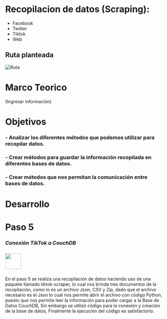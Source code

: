# Recopilacion de datos (Scraping):
- Facebook
- Twitter
- Tiktok
- Web

## Ruta planteada
![Ruta](https://user-images.githubusercontent.com/75056800/153736293-a1fd5503-7b33-4446-99b9-385e4c9a7a31.png)

# Marco Teorico

(Ingresar información)


# Objetivos
### - Analizar los diferentes métodos que podemos utilizar para recopilar datos.
### - Crear métodos para guardar la información recopilada en diferentes bases de datos.
### - Crear métodos que nos permitan la comunicación entre bases de datos.

# Desarrollo

# Paso 5
### *Conexión TikTok a CouchDB*
### <img src="https://upload.wikimedia.org/wikipedia/commons/thumb/7/72/Apache_CouchDB_logo.svg/1200px-Apache_CouchDB_logo.svg.png" width="50">
### 
En el paso 5 se realiza una recopilación de datos haciendo uso de una paquete llamado tiktok-scraper, lo cual nos brinda tres documentos de la recopilación, como lo es un archivo Json, CSV y Zip, dado que el archivo necesario es el Json lo cual nos permite abrir el archivo con código Python, puesto que nos permite leer la información para poder cargar a la Base de Datos CouchDB, Sin embargo se utilizó código para la conexión y creación de la base de datos, Finalmente la ejecución del código es satisfactorio.








